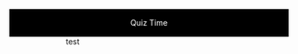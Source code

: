 <!doctype html>
<html lang="en">
<head>
<title>Quiz time</title>
<style type="text/css">
.header{width:100%; height:50px; line-height:50px; text-align:center; background-color: #000; color:#fff;
}
.category-body{width:300px; margin:auto;}
	.question-container{width:100%;}
.question-box{min-height: 200px; padding:5px; line-height:35px; background-color:#ce93d8; color:#fff; font-size: 22px; padding-top: 40px;}
.answer-box{width:100%;}
.answer-box-option{width:99%; margin:auto; margin-top:10px; background-color:#2196f3; color:#fff; line-height:25px; text-align: center; cursor:pointer;}
.message-box{display:none;}
.message-text{width:100%;  line-height:30px; text-align:center; }
.next-button{width:100%; height:30px; line-height:30px; background-color:blue; color:#fff;  text-align:center;}
	</style>
</head>
<body>
	<div class="header">Quiz Time</div>
<div class="category-body">
	<!-- <div class="question-container">
	<div class="question-box">Question will displayed here, it can be long.</div>
	<div class="answer-box">
		<div class="answer-box-option" onclick="checkAnswer(0)">dummy A</div>
		<div class="answer-box-option" onclick="checkAnswer(1)">dummy B</div>
		<div class="answer-box-option" onclick="checkAnswer(0)">dummy C</div>
		<div class="answer-box-option" onclick="checkAnswer(0)">dummy D</div>
	</div>
	<div class="message-box">
		<div class="message-text"></div>
<div class="next-button">Next</div>
	</div>
	
</div> -->
<div class="testContainer">
	test
</div>
</div>
<script src="https://code.jquery.com/jquery-3.2.1.slim.min.js" integrity="sha384-KJ3o2DKtIkvYIK3UENzmM7KCkRr/rE9/Qpg6aAZGJwFDMVNA/GpGFF93hXpG5KkN" crossorigin="anonymous"></script>
	<script type="text/javascript" src="http://ajax.googleapis.com/ajax/libs/jquery/1.6.2/jquery.min.js"> </script>

<script type="text/javascript">
	$.ajax({
		type:'GET',
        url: "https://raw.githubusercontent.com/subh005/BBDgame/master/questions.json",
        dataType: 'json',
        success: function(result){
            $.each(result.quiz, function(i, f){
              $.each(f.setone, function(i, r){
var something1 = '<div class="question-container"><div class="question-box">'+r.question+'</div><div class="answer-box">'
$(something1).appendTo(".category-body");
/*var question = '<div class="question-box">'+r.question+'</div>'*/
/*$(something).appendTo(".answer-box");*/
var somer = 'r.answer'+r.id+''
              $.each(somer, function(i, h){
var something2 ='<div class="answer-box-option">'+h.title+'</div>'
$(something2).appendTo(".answer-box");
              });
       var something3 = '</div></div>'
              $(something3).appendTo(".question-container");
             /* $(something).appendTo(".category-body");*/
             /*console.log('exit');*/
             /* +'</div>'*/
});
              /*+'</div>'*/
              
          });
                         
        }
    });
	function checkAnswer(answervalue){
		var answer = answervalue;
		if (answer == 1){
			$('.message-text').text('Wow thats Correct !!');
}
else{$('.message-text').text('Oops incorrect !!');}
$('.answer-box').css("display", "none");
$('.message-box').css("display", "block");
	}
</script>	
</body>
</html>
